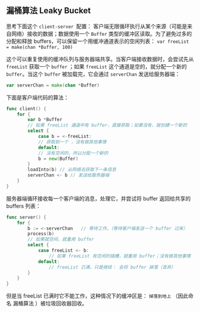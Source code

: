 ## 漏桶算法 Leaky Bucket

思考下面这个 `client-server `配置： 客户端无限循环执行从某个来源（可能是来自网络）接收的数据；数据使用一个 `Buffer` 类型的缓冲区读取。为了避免过多的分配和释放 buffers，可以保留一个用缓冲通道表示的空闲列表： `var freeList = make(chan *Buffer, 100)`

这个可以重复使用的缓冲队列与服务器端共享。当客户端接收数据时，会尝试先从 `freeList` 获取一个 `buffer` ；如果 `freeList` 这个通道是空的，就分配一个新的 `buffer`。当这个 `buffer` 被加载完，它会通过 `serverChan` 发送给服务器端：

```go
var serverChan = make(chan *Buffer)
```

下面是客户端代码的算法：

```go
func client() {
    for {
        var b *Buffer
        // 如果 freeList 通道中有 buffer，直接获取；如果没有，就创建一个新的
        select {
            case b = <-freeList:
            // 获取到一个 ，没有做其他事情
            default:
            // 没有空闲的，所以分配一个新的
            b = new(Buffer)
        }
        loadInto(b) // 从网络去获取下一条信息
        serverChan <- b // 发送给服务器端
    }
}
```

服务器端循环接收每一个客户端的消息，处理它，并尝试将 buffer 返回给共享的 buffers 列表：

```go
func server() {
    for {
        b := <-serverChan   // 等待工作。（等待客户端发送一个 buffer 过来）
        process(b)
        // 如果就空间，就重用 buffer
        select {
            case freeList <- b:
                // 如果 freeList 有空闲的插槽，就重用 buffer；没有做其他事情
            default:
                // freeList 已满，只是继续： 会将 buffer 掉落（丢弃） 
        }
    }
}
```

但是当 freeList 已满时它不能工作，这种情况下的缓冲区是： `掉落到地上` （因此命名 漏桶算法 ）被垃圾回收器回收。